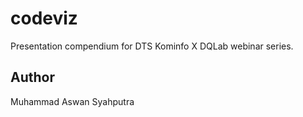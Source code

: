 # codeviz
Presentation compendium for DTS Kominfo X DQLab webinar series.

## Author
Muhammad Aswan Syahputra
